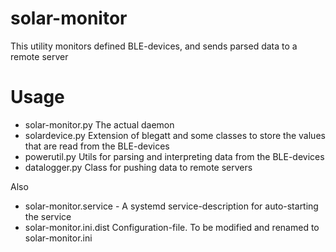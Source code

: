 # solar-monitor

This utility monitors defined BLE-devices, and sends parsed data to a remote server

# Usage

* solar-monitor.py  The actual daemon 
* solardevice.py    Extension of blegatt and some classes to store the values that are read from the BLE-devices
* powerutil.py      Utils for parsing and interpreting data from the BLE-devices
* datalogger.py     Class for pushing data to remote servers

Also

* solar-monitor.service - A systemd service-description for auto-starting the service
* solar-monitor.ini.dist  Configuration-file. To be modified and renamed to solar-monitor.ini
